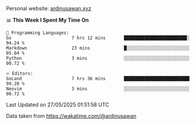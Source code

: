 Personal website: [ardinusawan.xyz](https://ardinusawan.xyz)

<!--START_SECTION:waka-->
📊 **This Week I Spent My Time On** 

```text
💬 Programming Languages: 
Go                       7 hrs 12 mins       ████████████████████████░   94.24 % 
Markdown                 23 mins             █░░░░░░░░░░░░░░░░░░░░░░░░   05.04 % 
Python                   3 mins              ░░░░░░░░░░░░░░░░░░░░░░░░░   00.72 % 

🔥 Editors: 
GoLand                   7 hrs 36 mins       █████████████████████████   99.28 % 
Neovim                   3 mins              ░░░░░░░░░░░░░░░░░░░░░░░░░   00.72 % 
```


 Last Updated on 27/05/2025 01:51:58 UTC
<!--END_SECTION:waka-->
Data taken from https://wakatime.com/@ardinusawan
